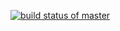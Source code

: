 [![build status of master](https://travis-ci.org/ShinyShips/Triangle567.svg?branch=master)](https://travis-ci.org/ShinyShips/Triangle567/)
